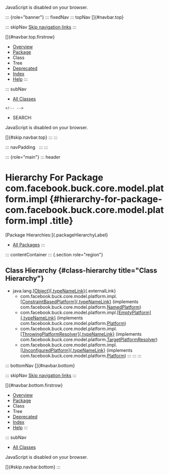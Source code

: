 <div>

JavaScript is disabled on your browser.

</div>

::: {role="banner"}
::: fixedNav
::: topNav
[]{#navbar.top}

::: skipNav
[Skip navigation links](#skip.navbar.top "Skip navigation links")
:::

[]{#navbar.top.firstrow}

-   [Overview](../../../../../../../index.html)
-   [Package](package-summary.html)
-   Class
-   Tree
-   [Deprecated](../../../../../../../deprecated-list.html)
-   [Index](../../../../../../../index-all.html)
-   [Help](../../../../../../../help-doc.html)
:::

::: subNav
-   [All Classes](../../../../../../../allclasses.html)

```{=html}
<!-- -->
```
-   SEARCH:

<div>

<div>

JavaScript is disabled on your browser.

</div>

</div>

[]{#skip.navbar.top}
:::
:::

::: navPadding
 
:::
:::

::: {role="main"}
::: header
# Hierarchy For Package com.facebook.buck.core.model.platform.impl {#hierarchy-for-package-com.facebook.buck.core.model.platform.impl .title}

[Package Hierarchies:]{.packageHierarchyLabel}

-   [All Packages](../../../../../../../overview-tree.html)
:::

::: contentContainer
::: {.section role="region"}
## Class Hierarchy {#class-hierarchy title="Class Hierarchy"}

-   java.lang.[[Object]{.typeNameLink}](http://docs.oracle.com/javase/7/docs/api/java/lang/Object.html?is-external=true "class or interface in java.lang"){.externalLink}
    -   com.facebook.buck.core.model.platform.impl.[[ConstraintBasedPlatform]{.typeNameLink}](ConstraintBasedPlatform.html "class in com.facebook.buck.core.model.platform.impl")
        (implements
        com.facebook.buck.core.model.platform.[NamedPlatform](../NamedPlatform.html "interface in com.facebook.buck.core.model.platform"))
    -   com.facebook.buck.core.model.platform.impl.[[EmptyPlatform]{.typeNameLink}](EmptyPlatform.html "class in com.facebook.buck.core.model.platform.impl")
        (implements
        com.facebook.buck.core.model.platform.[Platform](../Platform.html "interface in com.facebook.buck.core.model.platform"))
    -   com.facebook.buck.core.model.platform.impl.[[ThrowingPlatformResolver]{.typeNameLink}](ThrowingPlatformResolver.html "class in com.facebook.buck.core.model.platform.impl")
        (implements
        com.facebook.buck.core.model.platform.[TargetPlatformResolver](../TargetPlatformResolver.html "interface in com.facebook.buck.core.model.platform"))
    -   com.facebook.buck.core.model.platform.impl.[[UnconfiguredPlatform]{.typeNameLink}](UnconfiguredPlatform.html "class in com.facebook.buck.core.model.platform.impl")
        (implements
        com.facebook.buck.core.model.platform.[Platform](../Platform.html "interface in com.facebook.buck.core.model.platform"))
:::
:::
:::

::: bottomNav
[]{#navbar.bottom}

::: skipNav
[Skip navigation links](#skip.navbar.bottom "Skip navigation links")
:::

[]{#navbar.bottom.firstrow}

-   [Overview](../../../../../../../index.html)
-   [Package](package-summary.html)
-   Class
-   Tree
-   [Deprecated](../../../../../../../deprecated-list.html)
-   [Index](../../../../../../../index-all.html)
-   [Help](../../../../../../../help-doc.html)
:::

::: subNav
-   [All Classes](../../../../../../../allclasses.html)

<div>

<div>

JavaScript is disabled on your browser.

</div>

</div>

[]{#skip.navbar.bottom}
:::
